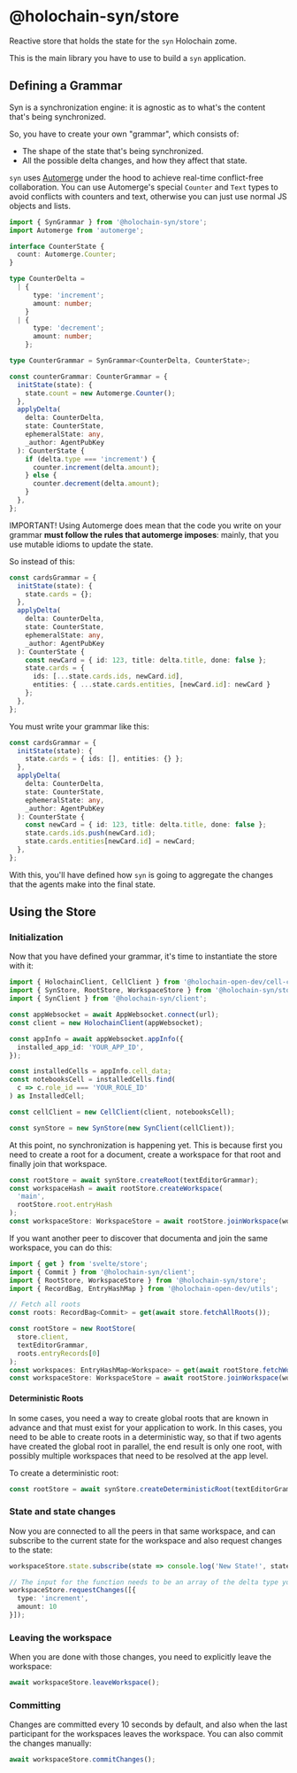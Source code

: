 # @holochain-syn/store

Reactive store that holds the state for the `syn` Holochain zome.

This is the main library you have to use to build a `syn` application.

## Defining a Grammar

Syn is a synchronization engine: it is agnostic as to what's the content that's being synchronized.

So, you have to create your own "grammar", which consists of:

- The shape of the state that's being synchronized.
- All the possible delta changes, and how they affect that state.

`syn` uses [Automerge](https://automerge.org/) under the hood to achieve real-time conflict-free collaboration. You can use Automerge's special `Counter` and `Text` types to avoid conflicts with counters and text, otherwise you can just use normal JS objects and lists.

```ts
import { SynGrammar } from '@holochain-syn/store';
import Automerge from 'automerge';

interface CounterState {
  count: Automerge.Counter;
}

type CounterDelta =
  | {
      type: 'increment';
      amount: number;
    }
  | {
      type: 'decrement';
      amount: number;
    };

type CounterGrammar = SynGrammar<CounterDelta, CounterState>;

const counterGrammar: CounterGrammar = {
  initState(state): {
    state.count = new Automerge.Counter();
  },
  applyDelta(
    delta: CounterDelta,
    state: CounterState,
    ephemeralState: any,
    _author: AgentPubKey
  ): CounterState {
    if (delta.type === 'increment') {
      counter.increment(delta.amount);
    } else {
      counter.decrement(delta.amount);
    }
  },
};
```

IMPORTANT! Using Automerge does mean that the code you write on your grammar **must follow the rules that automerge imposes**: mainly, that you use mutable idioms to update the state. 

So instead of this:

```ts
const cardsGrammar = {
  initState(state): {
    state.cards = {};
  },
  applyDelta(
    delta: CounterDelta,
    state: CounterState,
    ephemeralState: any,
    _author: AgentPubKey
  ): CounterState {
    const newCard = { id: 123, title: delta.title, done: false };
    state.cards = {
      ids: [...state.cards.ids, newCard.id],
      entities: { ...state.cards.entities, [newCard.id]: newCard }
    };
  },
};
```

You must write your grammar like this:

```ts
const cardsGrammar = {
  initState(state): {
    state.cards = { ids: [], entities: {} };
  },
  applyDelta(
    delta: CounterDelta,
    state: CounterState,
    ephemeralState: any,
    _author: AgentPubKey
  ): CounterState {
    const newCard = { id: 123, title: delta.title, done: false };
    state.cards.ids.push(newCard.id);
    state.cards.entities[newCard.id] = newCard;
  },
};
```

With this, you'll have defined how `syn` is going to aggregate the changes that the agents make into the final state.

## Using the Store

### Initialization

Now that you have defined your grammar, it's time to instantiate the store with it:

```ts
import { HolochainClient, CellClient } from '@holochain-open-dev/cell-client';
import { SynStore, RootStore, WorkspaceStore } from '@holochain-syn/store';
import { SynClient } from '@holochain-syn/client';

const appWebsocket = await AppWebsocket.connect(url);
const client = new HolochainClient(appWebsocket);

const appInfo = await appWebsocket.appInfo({
  installed_app_id: 'YOUR_APP_ID',
});

const installedCells = appInfo.cell_data;
const notebooksCell = installedCells.find(
  c => c.role_id === 'YOUR_ROLE_ID'
) as InstalledCell;

const cellClient = new CellClient(client, notebooksCell);

const synStore = new SynStore(new SynClient(cellClient));
```

At this point, no synchronization is happening yet. This is because first you need to create a root for a document, create a workspace for that root and finally join that workspace.

```ts
const rootStore = await synStore.createRoot(textEditorGrammar);
const workspaceHash = await rootStore.createWorkspace(
  'main',
  rootStore.root.entryHash
);
const workspaceStore: WorkspaceStore = await rootStore.joinWorkspace(workspaceHash);
```

If you want another peer to discover that documenta and join the same workspace, you can do this:

```ts
import { get } from 'svelte/store';
import { Commit } from '@holochain-syn/client';
import { RootStore, WorkspaceStore } from '@holochain-syn/store';
import { RecordBag, EntryHashMap } from '@holochain-open-dev/utils';

// Fetch all roots
const roots: RecordBag<Commit> = get(await store.fetchAllRoots());

const rootStore = new RootStore(
  store.client,
  textEditorGrammar,
  roots.entryRecords[0]
);
const workspaces: EntryHashMap<Workspace> = get(await rootStore.fetchWorkspaces());
const workspaceStore: WorkspaceStore = await rootStore.joinWorkspace(workspaces.keys()[0]);
```

#### Deterministic Roots

In some cases, you need a way to create global roots that are known in advance and that must exist for your application to work. In this cases, you need to be able to create roots in a deterministic way, so that if two agents have created the global root in parallel, the end result is only one root, with possibly multiple workspaces that need to be resolved at the app level.

To create a deterministic root:

```ts
const rootStore = await synStore.createDeterministicRoot(textEditorGramma);
```

### State and state changes

Now you are connected to all the peers in that same workspace, and can subscribe to the current state for the workspace and also request changes to the state:

```ts
workspaceStore.state.subscribe(state => console.log('New State!', state));

// The input for the function needs to be an array of the delta type you have defined in your grammar
workspaceStore.requestChanges([{
  type: 'increment',
  amount: 10
}]);
```

### Leaving the workspace

When you are done with those changes, you need to explicitly leave the workspace:

```ts
await workspaceStore.leaveWorkspace();
```

### Committing

Changes are committed every 10 seconds by default, and also when the last participant for the workspaces leaves the workspace. You can also commit the changes manually:

```ts
await workspaceStore.commitChanges();
```